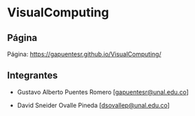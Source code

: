 # VisualComputing

## Página

Página: https://gapuentesr.github.io/VisualComputing/


## Integrantes

- Gustavo Alberto Puentes Romero 
  [gapuentesr@unal.edu.co]

- David Sneider Ovalle Pineda 
  [dsovallep@unal.edu.co]
